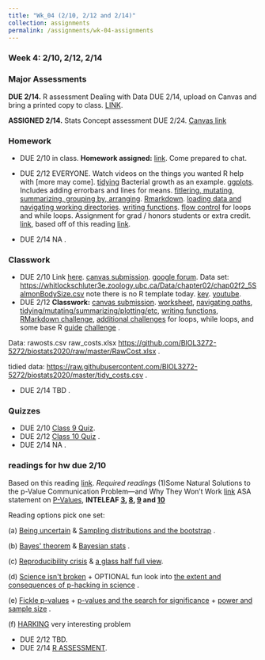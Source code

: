 ```yaml
---
title: "Wk_04 (2/10, 2/12 and 2/14)"
collection: assignments
permalink: /assignments/wk-04-assignments
---
```


### Week 4: 2/10, 2/12, 2/14

### Major Assessments

**DUE 2/14.** R assessment Dealing with Data DUE 2/14, upload on Canvas and bring a printed copy to class. [LINK](https://canvas.umn.edu/courses/151855/assignments/1003199).

**ASSIGNED 2/14.** Stats Concept assessment DUE 2/24. [Canvas link](https://canvas.umn.edu/courses/151855/assignments/1013324)

### Homework

- DUE 2/10 in class. **Homework assigned:** [link](https://drive.google.com/open?id=17zRHxyoBMqiHtcMCglOBXlbqfBil3ddM). Come prepared to chat.
- DUE 2/12 EVERYONE. Watch videos on the things you wanted R help with [more may come].
[tidying](https://www.youtube.com/watch?v=zprTzgUd7dM&feature=youtu.be) Bacterial growth as an example.
[ggplots](https://youtu.be/CjxaCHs2hp4). Includes adding errorbars and lines for means.
[fitlering, mutating, summarizing, grouping by, arranging](https://youtu.be/LmxrQ_xo4Aw).
[Rmarkdown](https://www.youtube.com/watch?v=B0kQ5Xf1JxY&feature=youtu.be).
[loading data and navigating working directories](https://youtu.be/yPWFAnpXf5E).
[writing functions](https://youtu.be/3XL6NSp8BwM).
[flow control](https://youtu.be/euxn17x3mGI) for loops and while loops.
Assignment for grad / honors students or extra credit. [link](https://drive.google.com/open?id=1_ggOw5zv146LzfjmfJKeFJ9IAad20WeM), based off of this reading [link](https://drive.google.com/file/d/1ar1BEIQORvgNnnb_qOzLEqeCGruRjNHJ/view).

- DUE 2/14 NA .

### Classwork

- DUE 2/10 Link [here](https://drive.google.com/open?id=1H7KuZH1dNF1oy2pID5mRGXcwSSYmR3yF). [canvas submission](https://canvas.umn.edu/courses/151855/assignments/1008524). [google forum](https://forms.gle/UddSKDqArRJz8Y6M7). Data set: https://whitlockschluter3e.zoology.ubc.ca/Data/chapter02/chap02f2_5SalmonBodySize.csv note there is no R template today.    [key](https://drive.google.com/open?id=1dOft-8v4OKG8TRQKiaLQMtoE_UWUDF36).   [youtube](https://www.youtube.com/watch?v=RkYAA7thVqA).
- DUE 2/12
**Classwork:** [canvas submission](https://canvas.umn.edu/courses/151855/assignments/1011578). [worksheet](https://drive.google.com/open?id=1hUoIclWyEIFE3WFXyKDqkYwQgkuHUgvE), [navigating paths](https://drive.google.com/open?id=1t9vN3qikBBDa-QwllSlS92Uit2uetosH), [tidying/mutating/summarizing/plotting/etc](https://drive.google.com/open?id=1stLmCYVwHjy6RTFN5NY_n-Gf35Yq19nA), [writing functions](https://drive.google.com/open?id=1lpA4TB0ZH_CRTGQPqPq1uMAsfSp1x3FC), [RMarkdown challenge](https://drive.google.com/open?id=1Y0DcMWjzBfaRBxTOfZwO07fJWJjliOh8), [additional challenges](https://drive.google.com/open?id=1HPBYZu8TDQH6fHDqc0tG-QdW4zpJzZSN) for loops, while loops, and some base R [guide](https://drive.google.com/open?id=1yfxscMvwnaNRLj6Y3LwN85oVAJF9IurH) [challenge](https://drive.google.com/open?id=12NamxdQz72NO0eFpOQ5MQ9ymiBZkm_wC) .

Data:   rawosts.csv raw_costs.xlsx https://github.com/BIOL3272-5272/biostats2020/raw/master/RawCost.xlsx .

tidied data: https://raw.githubusercontent.com/BIOL3272-5272/biostats2020/master/tidy_costs.csv .
- DUE 2/14 TBD .

### Quizzes

- DUE 2/10 [Class 9 Quiz](https://canvas.umn.edu/courses/151855/quizzes/238856).
- DUE 2/12 [Class 10 Quiz](https://canvas.umn.edu/courses/151855/quizzes/239374) .
- DUE 2/14 NA .

### readings for hw due 2/10

Based on this reading [link](https://drive.google.com/open?id=1ar1BEIQORvgNnnb_qOzLEqeCGruRjNHJ).
*Required readings* (1)Some Natural Solutions to the p-Value Communication Problem—and Why They Won’t Work [link](https://drive.google.com/open?id=1GSNsFh6H0zZwJxH1FK9hAge2GZLHWcx4) ASA statement on [P-Values](https://drive.google.com/open?id=1X2mHZ0PolAXFIZUOHFaGm-l60U_g0G2J),   **INTELEAF [3](https://drive.google.com/open?id=1622nagghFIPG2YfnVoVwbwtGyshEXlqt), [8](https://drive.google.com/open?id=1NCL7l_5M6PHVBdIjVB3MphabN-MkRgFC), [9](https://drive.google.com/open?id=1d03f4K_3vGYR1gjlkkc138GESkHtHqEa) and [10](https://drive.google.com/open?id=1BqyDDqprIa3gQIsBG3ylm21Uhu8wVIOf)**

Reading options pick one set:

(a) [Being uncertain](https://drive.google.com/open?id=1ndMGo4mjJLYwP6AYsE-hU3v-NgBPDWCj) & [Sampling distributions and the bootstrap](https://drive.google.com/open?id=1dv_O7NxlKeHNYeHj0aqMAiU4lRlPt1bw) .

(b) [Bayes' theorem](https://drive.google.com/open?id=1NF3_ZOKHkHG7sNjCCHA51r9AQRpBiwca) & [Bayesian stats](https://drive.google.com/open?id=1OeIKnywn-PYxatvurT8PM-eNnRFkVnDs) .

(c) [Reproducibility crisis](https://drive.google.com/open?id=1_JGvpQMvAZBUbYoVBSDFKLr7B5zVkaSD) & [a glass half full view](https://drive.google.com/open?id=18yK8aBkz8PwRKmXhwXJSzMiDRmsdOkaB).

(d) [Science isn't broken](https://fivethirtyeight.com/features/science-isnt-broken/)  + OPTIONAL fun look into [the extent and consequences of p-hacking in science](https://journals.plos.org/plosbiology/article?id=10.1371/journal.pbio.1002106) .

(e) [Fickle p-values](https://drive.google.com/open?id=1nfyVhyDZ-Ics3LP6EAtjCwS_zizxMMY3) + [p-values and the search for significance](https://drive.google.com/open?id=1kXjft9xtKS7iv7cIECGzCPKriOZCYaLk) +  [power and sample size](https://drive.google.com/open?id=1wmdOskDiGz2NnRv2X5RzI3X15SBik9hv) .

(f) [HARKING](https://drive.google.com/open?id=1h2AEYOyUfihyICtlPp-EG0aYRyEOYzn1) very interesting problem

- DUE 2/12 TBD.
- DUE 2/14 [R ASSESSMENT](https://canvas.umn.edu/courses/151855/assignments/1003199).
